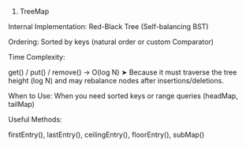 1. TreeMap

Internal Implementation: Red-Black Tree (Self-balancing BST)

Ordering: Sorted by keys (natural order or custom Comparator)

Time Complexity:

get() / put() / remove() → O(log N)
➤ Because it must traverse the tree height (log N) and may rebalance nodes after insertions/deletions.

When to Use: When you need sorted keys or range queries (headMap, tailMap)

Useful Methods:

firstEntry(), lastEntry(), ceilingEntry(), floorEntry(), subMap()
